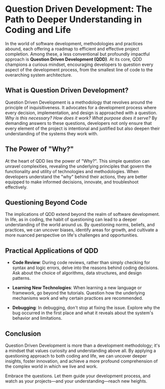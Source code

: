 # Question Driven Development: The Path to Deeper Understanding in Coding and Life

In the world of software development, methodologies and practices abound, each offering a roadmap to efficient and effective project completion. Among these, a less conventional but profoundly impactful approach is **Question Driven Development (QDD)**. At its core, QDD champions a curious mindset, encouraging developers to question every aspect of the development process, from the smallest line of code to the overarching system architecture.

## What is Question Driven Development?

Question Driven Development is a methodology that revolves around the principle of inquisitiveness. It advocates for a development process where every decision, implementation, and design is approached with a question. *Why is this necessary? How does it work? What purpose does it serve?* By demanding answers to these questions, developers not only ensure that every element of the project is intentional and justified but also deepen their understanding of the systems they work with.

## The Power of "Why?"

At the heart of QDD lies the power of "Why?". This simple question can unravel complexities, revealing the underlying principles that govern the functionality and utility of technologies and methodologies. When developers understand the "why" behind their actions, they are better equipped to make informed decisions, innovate, and troubleshoot effectively.

## Questioning Beyond Code

The implications of QDD extend beyond the realm of software development. In life, as in coding, the habit of questioning can lead to a deeper understanding of the world around us. By questioning norms, beliefs, and practices, we can uncover biases, identify areas for growth, and cultivate a more nuanced perspective on life's challenges and opportunities.

## Practical Applications of QDD

- **Code Review**: During code reviews, rather than simply checking for syntax and logic errors, delve into the reasons behind coding decisions. Ask about the choice of algorithms, data structures, and design patterns.
   
- **Learning New Technologies**: When learning a new language or framework, go beyond the tutorials. Question how the underlying mechanisms work and why certain practices are recommended.

- **Debugging**: In debugging, don't stop at fixing the issue. Explore why the bug occurred in the first place and what it reveals about the system's behavior and limitations.

## Conclusion

Question Driven Development is more than a development methodology; it's a mindset that values curiosity and understanding above all. By applying a questioning approach to both coding and life, we can uncover deeper insights, foster innovation, and achieve a more profound comprehension of the complex world in which we live and work.

Embrace the questions. Let them guide your development process, and watch as your projects—and your understanding—reach new heights.
